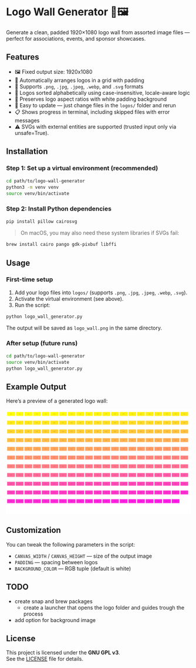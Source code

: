 # Logo Wall Generator 🧱🖼️

Generate a clean, padded 1920×1080 logo wall from assorted image files — perfect for associations, events, and sponsor showcases.

## Features

- 🖼️ Fixed output size: 1920x1080
- 🧩 Automatically arranges logos in a grid with padding
- 📂 Supports `.png`, `.jpg`, `.jpeg`, `.webp`, and `.svg` formats
- 🧭 Logos sorted alphabetically using case-insensitive, locale-aware logic
- 🧼 Preserves logo aspect ratios with white padding background
- 🔁 Easy to update — just change files in the `logos/` folder and rerun
- 📋 Shows progress in terminal, including skipped files with error messages
- ⚠️ SVGs with external entities are supported (trusted input only via unsafe=True).

## Installation

### Step 1: Set up a virtual environment (recommended)

```bash
cd path/to/logo-wall-generator
python3 -m venv venv
source venv/bin/activate
```

### Step 2: Install Python dependencies

```bash
pip install pillow cairosvg
```

> On macOS, you may also need these system libraries if SVGs fail:
```bash
brew install cairo pango gdk-pixbuf libffi
```

## Usage

### First-time setup
1. Add your logo files into `logos/` (supports `.png`, `.jpg`, `.jpeg`, `.webp`, `.svg`).
2. Activate the virtual environment (see above).
3. Run the script:

```bash
python logo_wall_generator.py
```

The output will be saved as `logo_wall.png` in the same directory.

### After setup (future runs)

```bash
cd path/to/logo-wall-generator
source venv/bin/activate
python logo_wall_generator.py
```

## Example Output

Here’s a preview of a generated logo wall:

![Example output](example_output.png)

## Customization

You can tweak the following parameters in the script:

- `CANVAS_WIDTH` / `CANVAS_HEIGHT` — size of the output image
- `PADDING` — spacing between logos
- `BACKGROUND_COLOR` — RGB tuple (default is white)

## TODO

- create snap and brew packages
	- create a launcher that opens the logo folder and guides trough the process
- add option for background image

## License

This project is licensed under the **GNU GPL v3**.  
See the [LICENSE](LICENSE) file for details.
